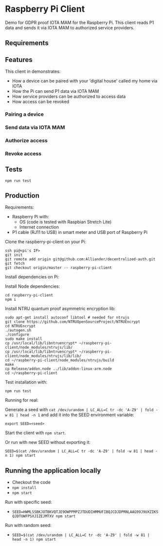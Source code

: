 # Raspberry Pi Client

Demo for GDPR proof IOTA MAM for the Raspberry Pi. This client reads P1 data and sends it via IOTA MAM to authorized service providers.

## Requirements

## Features

This client in demonstrates:
- How a device can be paired with your 'digital house' called my home via IOTA
- How the Pi can send P1 data via IOTA MAM
- How service providers can be authorized to access data
- How access can be revoked

### Pairing a device

### Send data via IOTA MAM

### Authorize access

### Revoke access

## Tests

```
npm run test
```

## Production

Requirements:
- Raspberry Pi with:
  - OS (code is tested with Raspbian Stretch Lite)
  - Internet connection
- P1 cable (RJ11 to USB) in smart meter and USB port of Raspberry Pi

Clone the raspberry-pi-client on your Pi:

```
ssh pi@<pi's IP>
git init
git remote add origin git@github.com:Alliander/decentralized-auth.git
git fetch
git checkout origin/master -- raspberry-pi-client
```

Install dependencies on Pi:

Install Node dependencies:

```
cd raspberry-pi-client
npm i
```

Install NTRU quantum proof asymmetric encryption lib:
```
sudo apt-get install autoconf libtool # needed for ntrujs
git clone https://github.com/NTRUOpenSourceProject/NTRUEncrypt
cd NTRUEncrypt
./autogen.sh
./configure
sudo make install
cp /usr/local/lib/libntruencrypt* ~/raspberry-pi-client/node_modules/ntrujs/lib/
cp /usr/local/lib/libntruencrypt* ~/raspberry-pi-client/node_modules/ntrujs/lib/lib/
cd ~/raspberry-pi-client/node_modules/ntrujs/build
make
cp Release/addon.node ../lib/addon-linux-arm.node
cd ~/raspberry-pi-client
```

Test installation with:

```
npm run test
```

Running for real:

Generate a seed with `cat /dev/urandom | LC_ALL=C tr -dc 'A-Z9' | fold -w 81 | head -n 1` and add it into the SEED environment variable:

```
export SEED=<seed>
```

Start the client with `npm start`.

Or run with new SEED without exporting it:

```
SEED=$(cat /dev/urandom | LC_ALL=C tr -dc 'A-Z9' | fold -w 81 | head -n 1) npm start
```

## Running the application locally

- Checkout the code
- `npm install`
- `npm start`

Run with specific seed:

- `SEED=HWMLSSBKJOTBKVQTJE9OWPPMPZJTDUDIHMMUFIBQJCDJDPRNLAAG99J9UXZIKSQJDTUWFPSXJIZEJMTXV npm start`

Run with random seed:

- `SEED=$(cat /dev/urandom | LC_ALL=C tr -dc 'A-Z9' | fold -w 81 | head -n 1) npm start`
